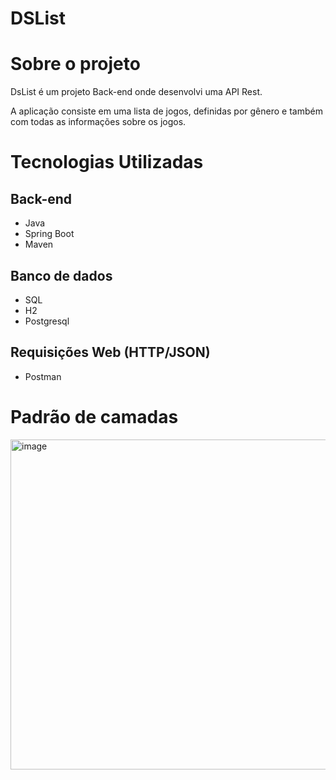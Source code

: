 # DSList
# Sobre o projeto
DsList é um projeto Back-end onde desenvolvi uma API Rest.

A aplicação consiste em uma lista de jogos, definidas por gênero e também com todas as informações sobre os jogos.

# Tecnologias Utilizadas
## Back-end
* Java
* Spring Boot
* Maven
## Banco de dados
* SQL
* H2
* Postgresql
## Requisições Web (HTTP/JSON)
* Postman

# Padrão de camadas
<img width="828" height="528" alt="image" src="https://github.com/user-attachments/assets/5a8494dd-32d0-4716-a0fa-1e462286deed" />
